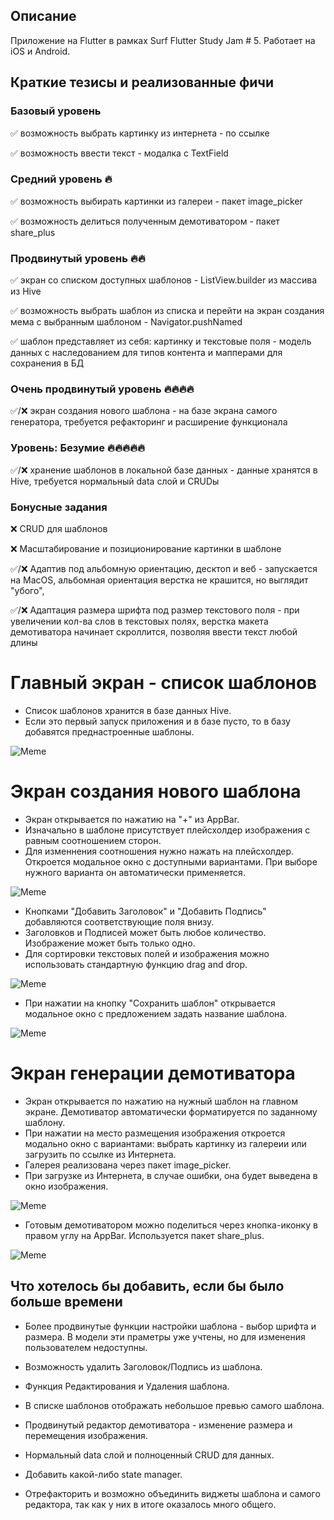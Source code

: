## Описание

Приложение на Flutter в рамках Surf Flutter Study Jam # 5. Работает на iOS и Android.

## Краткие тезисы и реализованные фичи

### **Базовый уровень**

✅ возможность выбрать картинку из интернета - по ссылке

✅ возможность ввести текст - модалка с TextField

### **Средний уровень** 🔥

✅ возможность выбирать картинки из галереи - пакет image_picker

✅ возможность делиться полученным демотиватором - пакет share_plus

### **Продвинутый уровень** 🔥🔥

✅ экран со списком доступных шаблонов - ListView.builder из массива из Hive

✅ возможность выбрать шаблон из списка и перейти на экран создания мема с выбранным шаблоном - Navigator.pushNamed

✅ шаблон представляет из себя: картинку и текстовые поля - модель данных с наследованием для типов контента и мапперами для сохранения в БД

### **Очень продвинутый уровень** 🔥🔥🔥🔥

✅/❌ экран создания нового шаблона - на базе экрана самого генератора, требуется рефакторинг и расширение функционала

### **Уровень: Безумие** 🔥🔥🔥🔥🔥

✅/❌ хранение шаблонов в локальной базе данных - данные хранятся в Hive, требуется нормальный data слой и CRUDы

### **Бонусные задания**

❌ CRUD для шаблонов

❌ Масштабирование и позиционирование картинки в шаблоне

✅/❌ Адаптив под альбомную ориентацию, десктоп и веб - запускается на MacOS, альбомная ориентация верстка не крашится, но выглядит "убого", 

✅/❌ Адаптация размера шрифта под размер текстового поля - при увеличении кол-ва слов в текстовых полях, верстка макета демотиватора начинает скроллится, позволяя ввести текст любой длины


# Главный экран - список шаблонов

- Список шаблонов хранится в базе данных Hive.
- Если это первый запуск приложения и в базе пусто, то в базу добавятся преднастроенные шаблоны.

![Meme](https://github.com/mavrinpn/study-jam-5/raw/main/docs/images/1-9.png)


# Экран создания нового шаблона

- Экран открывается по нажатию на "+" из AppBar.
- Изначально в шаблоне присутствует плейсхолдер изображения с равным соотношением сторон.
- Для изменнения соотношения нужно нажать на плейсхолдер. Откроется модальное окно с доступными вариантами. При выборе нужного варианта он автоматически применяется.

![Meme](https://github.com/mavrinpn/study-jam-5/raw/main/docs/images/2-3.png)


- Кнопками "Добавить Заголовок" и "Добавить Подпись" добавляются соответствующие поля внизу.
- Заголовков и Подписей может быть любое количество. Изображение может быть только одно.
- Для сортировки текстовых полей и изображения можно использовать стандартную функцию drag and drop.

![Meme](https://github.com/mavrinpn/study-jam-5/raw/main/docs/images/4-5.png)


- При нажатии на кнопку "Сохранить шаблон" открывается модальное окно с предложением задать название шаблона.

![Meme](https://github.com/mavrinpn/study-jam-5/raw/main/docs/images/6.png)

# Экран генерации демотиватора

- Экран открывается по нажатию на нужный шаблон на главном экране. Демотиватор автоматически форматируется по заданному шаблону.
- При нажатии на место размещения изображения откроется модально окно с вариантами: выбрать картинку из галереии или загрузить по ссылке из Интернета.
- Галерея реализована через пакет image_picker.
- При загрузке из Интернета, в случае ошибки, она будет выведена в окно изображения.

![Meme](https://github.com/mavrinpn/study-jam-5/raw/main/docs/images/7-8.png)

- Готовым демотиватором можно поделиться через кнопка-иконку в правом углу на AppBar. Используется пакет share_plus.

![Meme](https://github.com/mavrinpn/study-jam-5/raw/main/docs/images/9-10.png)

## Что хотелось бы добавить, если бы было больше времени

- Более продвинутые функции настройки шаблона - выбор шрифта и размера. В модели эти праметры уже учтены, но для изменения пользователем недоступны.

- Возможность удалить Заголовок/Подпись из шаблона.

- Функция Редактирования и Удаления шаблона.

- В списке шаблонов отображать небольшое превью самого шаблона.

- Продвинутый редактор демотиватора - изменение размера и перемещения изображения.

- Нормальный data слой и полноценный CRUD для данных.

- Добавить какой-либо state manager.

- Отрефакторить и возможно объединить виджеты шаблона и самого редактора, так как у них в итоге оказалось много общего.